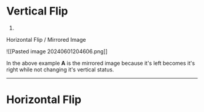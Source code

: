 
# Vertical Flip

1.

Horizontal Flip / Mirrored Image

![[Pasted image 20240601204606.png]]

In the above example **A** is the mirrored image because it's left becomes it's right while not changing it's vertical status.

---

# Horizontal Flip